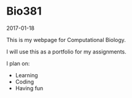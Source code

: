 # Bio381

2017-01-18

This is my webpage for Computational Biology.

I will use this as a portfolio for my assignments.

I plan on:
* Learning   
* Coding   
* Having fun   
